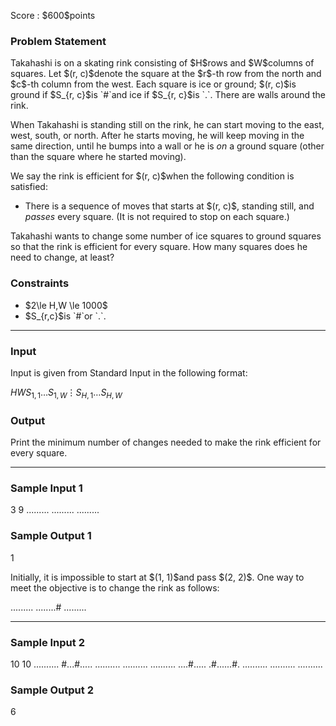 
<div>

<span>

<span>

<p>
Score : $600$points
</p>

<div>

<section>

### **Problem Statement**

<p>
Takahashi is on a skating rink consisting of $H$rows and $W$columns of squares.
Let $(r, c)$denote the square at the $r$-th row from the north and $c$-th column from the west.
Each square is ice or ground; $(r, c)$is ground if $S_{r, c}$is `#`and ice if $S_{r, c}$is `.`.
There are walls around the rink.
</p>

<p>
When Takahashi is standing still on the rink, he can start moving to the east, west, south, or north.
After he starts moving, he will keep moving in the same direction, until he bumps into a wall or he is 
<em>
on
</em>
a ground square (other than the square where he started moving).
</p>

<p>
We say the rink is efficient for $(r, c)$when the following condition is satisfied:
</p>

<ul>

<li>
There is a sequence of moves that starts at $(r, c)$, standing still, and 
<em>
passes
</em>
every square. (It is not required to stop on each square.)
</li>

</ul>

<p>
Takahashi wants to change some number of ice squares to ground squares so that the rink is efficient for every square.
How many squares does he need to change, at least?
</p>

</section>

</div>

<div>

<section>

### **Constraints**

<ul>

<li>
$2\le H,W \le 1000$
</li>

<li>
$S_{r,c}$is `#`or `.`.
</li>

</ul>

</section>

</div>

---

<div>

<div>

<section>

### **Input**

<p>
Input is given from Standard Input in the following format:
</p>

<div>

$H$$W$$S_{1,1}\dots S_{1,W}$$\vdots$$S_{H,1}\dots S_{H,W}$
</div>

</section>

</div>

<div>

<section>

### **Output**

<p>
Print the minimum number of changes needed to make the rink efficient for every square.
</p>

</section>

</div>

</div>

---

<div>

<section>

### **Sample Input 1**

<div>

3 9
.........
.........
.........

</div>

</section>

</div>

<div>

<section>

### **Sample Output 1**

<div>

1

</div>

<p>
Initially, it is impossible to start at $(1, 1)$and pass $(2, 2)$.
One way to meet the objective is to change the rink as follows:
</p>

<div>

.........
........#
.........

</div>

</section>

</div>

---

<div>

<section>

### **Sample Input 2**

<div>

10 10
..........
#...#.....
..........
..........
..........
....#.....
.#......#.
..........
..........
..........

</div>

</section>

</div>

<div>

<section>

### **Sample Output 2**

<div>

6

</div>

</section>

</div>

</span>

</span>

</div>
